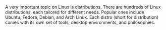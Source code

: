 A very important topic on Linux is distributions. There are hundreds of Linux distributions, each tailored for different needs. Popular ones include Ubuntu, Fedora, Debian, and Arch Linux. Each distro (short for distribution) comes with its own set of tools, desktop environments, and philosophies.